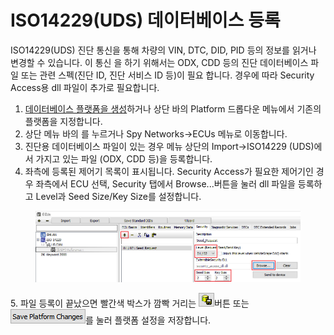 # ISO14229(UDS) 데이터베이스 등록

&#x20;ISO14229(UDS) 진단 통신을 통해 차량의 VIN, DTC, DID, PID 등의 정보를 읽거나 변경할 수 있습니다. 이 통신 을 하기 위해서는 ODX, CDD 등의 진단 데이터베이스 파일 또는 관련 스펙(진단 ID, 진단 서비스 ID 등)이 필요 합니다. 경우에 따라 Security Access용 dll 파일이 추가로 필요합니다.

1. [데이터베이스 플랫폼을 생성](../../시작하기/데이터베이스-플랫폼-생성-및-데이터베이스-dbc-ldf-arxml-등록.md)하거나 상단 바의 Platform 드롭다운 메뉴에서 기존의 플랫폼을 지정합니다.
2. 상단 메뉴 바의 를 누르거나 Spy Networks->ECUs 메뉴로 이동합니다.
3. 진단용 데이터베이스 파일이 있는 경우 메뉴 상단의 Import->ISO14229 (UDS)에서 가지고 있는 파일 (ODX, CDD 등)을 등록합니다.
4. 좌측에 등록된 제어기 목록이 표시됩니다. Security Access가 필요한 제어기인 경우 좌측에서 ECU 선택, Security 탭에서 Browse...버튼을 눌러 dll 파일을 등록하고 Level과 Seed Size/Key Size를 설정합니다.

<figure><img src="../../.gitbook/assets/2022-01-07-11-06-15 (1).png" alt=""><figcaption></figcaption></figure>

&#x20; 5\. 파일 등록이 끝났으면 빨간색 박스가 깜빡 거리는 ![](<../../.gitbook/assets/2022-01-04-16-24-53 (1).png>)버튼 또는 ![](<../../.gitbook/assets/2022-01-04-16-25-23 (1) (2).png>)를 눌러 플랫폼 설정을 저장합니다.
